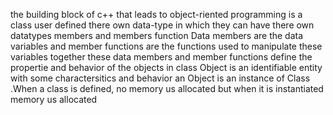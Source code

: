 the building block of c++ that leads to object-riented programming is a class 
user defined there own data-type in which they can have there own datatypes members and members function
Data members are the data variables and member functions are the functions used to manipulate these variables together these data members and member functions define the propertie and behavior of the objects in class
Object is an identifiable entity with some charactersitics and behavior an Object is an instance of Class .When a class is defined, no memory us allocated but when it is instantiated memory us allocated 